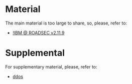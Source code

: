 # Material
The main material is too large to share, so, please, refer to:
* [!IBM @ ROADSEC v2.11.9](https://prezi.com/o477-idx7ufu/ibm-roadsec-v2119/?webgl=0)

# Supplemental
For supplementary material, please, refer to:
* [ddos](https://github.com/nbrito/research/tree/master/ddos)

